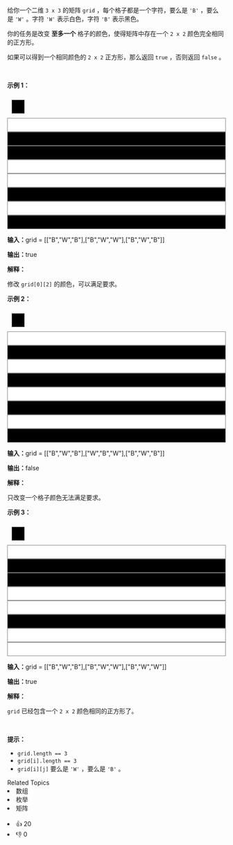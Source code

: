 <p>给你一个二维 <code>3 x 3</code>&nbsp;的矩阵&nbsp;<code>grid</code>&nbsp;，每个格子都是一个字符，要么是&nbsp;<code>'B'</code>&nbsp;，要么是&nbsp;<code>'W'</code>&nbsp;。字符&nbsp;<code>'W'</code>&nbsp;表示白色，字符&nbsp;<code>'B'</code>&nbsp;表示黑色。</p>

<p>你的任务是改变 <strong>至多一个</strong>&nbsp;格子的颜色，使得矩阵中存在一个 <code>2 x 2</code>&nbsp;颜色完全相同的正方形。
 <!-- notionvc: adf957e1-fa0f-40e5-9a2e-933b95e276a7 --></p>

<p>如果可以得到一个相同颜色的 <code>2 x 2</code>&nbsp;正方形，那么返回 <code>true</code>&nbsp;，否则返回 <code>false</code>&nbsp;。</p>

<p>&nbsp;</p> 
<style type="text/css">.grid-container { display: grid; grid-template-columns: 30px 30px 30px; padding: 10px; } .grid-item { background-color: black; border: 1px solid gray; height: 30px; font-size: 30px; text-align: center; } .grid-item-white { background-color: white; } </style> 
<style class="darkreader darkreader--sync" media="screen" type="text/css"> </style> 
<p><strong class="example">示例 1：</strong></p>

<div class="grid-container"> 
 <div class="grid-item">
  &nbsp;
 </div> 
</div>

<div class="grid-item grid-item-white">
 &nbsp;
</div>

<div class="grid-item">
 &nbsp;
</div>

<div class="grid-item">
 &nbsp;
</div>

<div class="grid-item grid-item-white">
 &nbsp;
</div>

<div class="grid-item grid-item-white">
 &nbsp;
</div>

<div class="grid-item">
 &nbsp;
</div>

<div class="grid-item grid-item-white">
 &nbsp;
</div>

<div class="grid-item">
 &nbsp;
</div>

<div class="example-block"> 
 <p><span class="example-io"><b>输入：</b>grid = [["B","W","B"],["B","W","W"],["B","W","B"]]</span></p> 
</div>

<p><span class="example-io"><b>输出：</b>true</span></p>

<p><strong>解释：</strong></p>

<p>修改&nbsp;<code>grid[0][2]</code> 的颜色，可以满足要求。</p>

<p><strong class="example">示例 2：</strong></p>

<div class="grid-container"> 
 <div class="grid-item">
  &nbsp;
 </div> 
</div>

<div class="grid-item grid-item-white">
 &nbsp;
</div>

<div class="grid-item">
 &nbsp;
</div>

<div class="grid-item grid-item-white">
 &nbsp;
</div>

<div class="grid-item">
 &nbsp;
</div>

<div class="grid-item grid-item-white">
 &nbsp;
</div>

<div class="grid-item">
 &nbsp;
</div>

<div class="grid-item grid-item-white">
 &nbsp;
</div>

<div class="grid-item">
 &nbsp;
</div>

<div class="example-block"> 
 <p><span class="example-io"><b>输入：</b>grid = [["B","W","B"],["W","B","W"],["B","W","B"]]</span></p> 
</div>

<p><span class="example-io"><b>输出：</b>false</span></p>

<p><strong>解释：</strong></p>

<p>只改变一个格子颜色无法满足要求。</p>

<p><strong class="example">示例 3：</strong></p>

<div class="grid-container"> 
 <div class="grid-item">
  &nbsp;
 </div> 
</div>

<div class="grid-item grid-item-white">
 &nbsp;
</div>

<div class="grid-item">
 &nbsp;
</div>

<div class="grid-item">
 &nbsp;
</div>

<div class="grid-item grid-item-white">
 &nbsp;
</div>

<div class="grid-item grid-item-white">
 &nbsp;
</div>

<div class="grid-item">
 &nbsp;
</div>

<div class="grid-item grid-item-white">
 &nbsp;
</div>

<div class="grid-item grid-item-white">
 &nbsp;
</div>

<div class="example-block"> 
 <p><span class="example-io"><b>输入：</b>grid = [["B","W","B"],["B","W","W"],["B","W","W"]]</span></p> 
</div>

<p><span class="example-io"><b>输出：</b>true</span></p>

<p><strong>解释：</strong></p>

<p><code>grid</code>&nbsp;已经包含一个&nbsp;<code>2 x 2</code>&nbsp;颜色相同的正方形了。
 <!-- notionvc: 9a8b2d3d-1e73-457a-abe0-c16af51ad5c2 --></p>

<p>&nbsp;</p>

<p><strong>提示：</strong></p>

<ul> 
 <li><code>grid.length == 3</code></li> 
 <li><code>grid[i].length == 3</code></li> 
 <li><code>grid[i][j]</code>&nbsp;要么是&nbsp;<code>'W'</code>&nbsp;，要么是&nbsp;<code>'B'</code> 。</li> 
</ul>

<div><div>Related Topics</div><div><li>数组</li><li>枚举</li><li>矩阵</li></div></div><br><div><li>👍 20</li><li>👎 0</li></div>